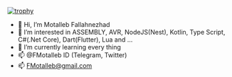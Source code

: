 [![trophy](https://github-profile-trophy.vercel.app/?username=fmotalleb&theme=onedark&title=Commits,MultiLanguage)](https://github.com/ryo-ma/github-profile-trophy)

- 👋 Hi, I’m Motalleb Fallahnezhad
- 👀 I’m interested in ASSEMBLY, AVR, NodeJS(Nest), Kotlin, Type Script, C#(.Net Core), Dart(Flutter), Lua and ...
- 🌱 I’m currently learning every thing
- 📫 @FMotalleb ID (Telegram, Twitter)
- 📫 FMotalleb@gmail.com
